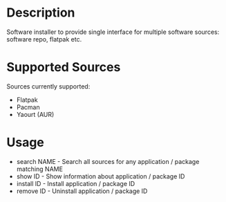 # Description

Software installer to provide single interface for multiple software sources: software repo, flatpak etc.

# Supported Sources

Sources currently supported:
* Flatpak
* Pacman
* Yaourt (AUR)

# Usage

* search NAME - Search all sources for any application / package matching NAME
* show ID - Show information about application / package ID
* install ID - Install application / package ID
* remove ID - Uninstall application / package ID
